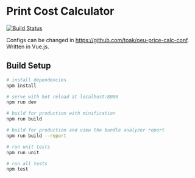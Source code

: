 # Print Cost Calculator

[![Build Status](https://travis-ci.org/toak/oeu-price-calc.svg?branch=master)](https://travis-ci.org/toak/oeu-price-calc)

Configs can be changed in https://github.com/toak/oeu-price-calc-conf.
Written in Vue.js. 

## Build Setup

``` bash
# install dependencies
npm install

# serve with hot reload at localhost:8080
npm run dev

# build for production with minification
npm run build

# build for production and view the bundle analyzer report
npm run build --report

# run unit tests
npm run unit

# run all tests
npm test
```
